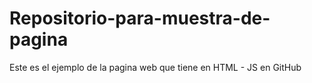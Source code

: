# Repositorio-para-muestra-de-pagina
Este es el ejemplo de la pagina web que tiene en HTML - JS  en GitHub
